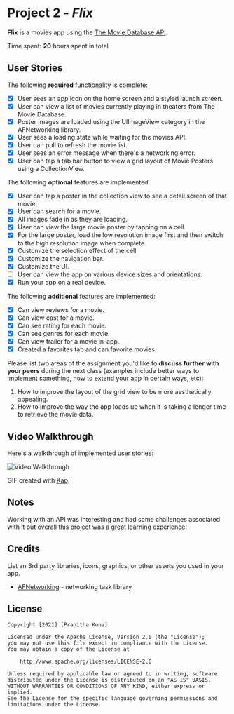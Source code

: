 # Project 2 - *Flix*

**Flix** is a movies app using the [The Movie Database API](http://docs.themoviedb.apiary.io/#).

Time spent: **20** hours spent in total

## User Stories

The following **required** functionality is complete:

- [x] User sees an app icon on the home screen and a styled launch screen.
- [x] User can view a list of movies currently playing in theaters from The Movie Database.
- [x] Poster images are loaded using the UIImageView category in the AFNetworking library.
- [x] User sees a loading state while waiting for the movies API.
- [x] User can pull to refresh the movie list.
- [x] User sees an error message when there's a networking error.
- [x] User can tap a tab bar button to view a grid layout of Movie Posters using a CollectionView.

The following **optional** features are implemented:

- [x] User can tap a poster in the collection view to see a detail screen of that movie
- [X] User can search for a movie.
- [X] All images fade in as they are loading.
- [X] User can view the large movie poster by tapping on a cell.
- [X] For the large poster, load the low resolution image first and then switch to the high resolution image when complete.
- [X] Customize the selection effect of the cell.
- [X] Customize the navigation bar.
- [X] Customize the UI.
- [ ] User can view the app on various device sizes and orientations.
- [X] Run your app on a real device.

The following **additional** features are implemented:

- [X] Can view reviews for a movie.
- [X] Can view cast for a movie.
- [X] Can see rating for each movie.
- [X] Can see genres for each movie.
- [X] Can view trailer for a movie in-app.
- [X] Created a favorites tab and can favorite movies.

Please list two areas of the assignment you'd like to **discuss further with your peers** during the next class (examples include better ways to implement something, how to extend your app in certain ways, etc):

1. How to improve the layout of the grid view to be more aesthetically appealing.
2. How to improve the way the app loads up when it is taking a longer time to retrieve the movie data.

## Video Walkthrough

Here's a walkthrough of implemented user stories:

<img src='/flix.gif' title='Video Walkthrough' width='' alt='Video Walkthrough' />

GIF created with [Kap](https://getkap.co/).

## Notes

Working with an API was interesting and had some challenges associated with it but overall this project was a great learning experience!

## Credits

List an 3rd party libraries, icons, graphics, or other assets you used in your app.

- [AFNetworking](https://github.com/AFNetworking/AFNetworking) - networking task library

## License

    Copyright [2021] [Pranitha Kona]

    Licensed under the Apache License, Version 2.0 (the "License");
    you may not use this file except in compliance with the License.
    You may obtain a copy of the License at

        http://www.apache.org/licenses/LICENSE-2.0

    Unless required by applicable law or agreed to in writing, software
    distributed under the License is distributed on an "AS IS" BASIS,
    WITHOUT WARRANTIES OR CONDITIONS OF ANY KIND, either express or implied.
    See the License for the specific language governing permissions and
    limitations under the License.

